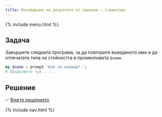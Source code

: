 ```yaml
---
title: Изследване на резултата от подкана — Стрингове
---
```


{% include menu.html %}

## Задача

Завършете следната програма, за да повторите въведеното име и да отпечатате типа на стойността в променливата `$name`.

```raku
my $name = prompt 'Как се казваш? ';
# Продължете тук . . .
```

## Решение

✅ [Вижте решението](solution)

{% include nav.html %}